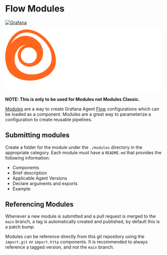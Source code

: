 # Flow Modules

<!-- markdownlint-disable MD033 -->
<a href="https://grafana.com">
  <img height="20" src="https://img.shields.io/badge/grafana-%23F46800.svg?style=for-the-badge&logo=grafana&logoColor=white" alt="Grafana" />
</a>

<p align="center"><img src="assets/logo_alloy_light.svg" alt="Grafana Agent logo"></p>

**NOTE: This is only to be used for Modules not Modules Classic.**

[Modules](https://grafana.com/docs/agent/latest/flow/concepts/modules/) are a way to create Grafana Agent [Flow](https://grafana.com/docs/agent/latest/flow/) configurations which can be loaded as a component. Modules are a great way to parameterize a configuration to create reusable pipelines.

## Submitting modules

Create a folder for the module under the `./modules` directory in the appropriate category. Each module must have a `README.md` that provides the following information:

-   Components
-   Brief description
-   Applicable Agent Versions
-   Declare arguments and exports
-   Example

## Referencing Modules

Whenever a new module is submitted and a pull request is merged to the `main` branch, a tag is automatically created and published, by default this is a patch bump.

Modules can be reference directly from this git repository using the `import.git` or `import.http` components.  It is recommended to always reference a tagged version, and not the `main` branch.
